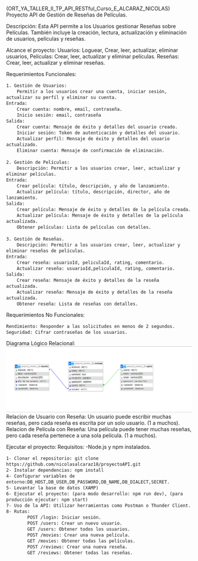 (ORT_YA_TALLER_II_TP_API_RESTful_Curso_E_ALCARAZ_NICOLAS)          
                                            Proyecto API de Gestión de Reseñas de Películas. 

Descripción:
    Esta API permite a los Usuarios gestionar Reseñas sobre Películas.
    También incluye la creación, lectura, actualización y eliminación de usuarios, películas y reseñas.

Alcance el proyecto:
    Usuarios: Loguear, Crear, leer, actualizar, eliminar usuarios,
    Películas: Crear, leer, actualizar y eliminar películas.
    Reseñas: Crear, leer, actualizar y eliminar reseñas.


Requerimientos Funcionales:

    1. Gestión de Usuarios:
        Permitir a los usuarios crear una cuenta, iniciar sesión, actualizar su perfíl y eliminar su cuenta.
    Entrada: 
        Crear cuenta: nombre, email, contraseña.
        Inicio sesión: email, contraseña
    Salida:
        Crear cuenta: Mensaje de éxito y detalles del usuario creado.
        Iniciar sesión: Token de autenticación y detalles del usuario.
        Actualizar perfil: Mensaje de éxito y detalles del usuario actualizado.
        Eliminar cuenta: Mensaje de confirmación de eliminación.

    2. Gestión de Películas:
        Descripción: Permitir a los usuarios crear, leer, actualizar y eliminar películas.
    Entrada: 
        Crear película: título, descripción, y año de lanzamiento.
        Actualizar película: título, descripción, director, año de lanzamiento.
    Salida:
        Crear película: Mensaje de éxito y detalles de la película creada.
        Actualizar película: Mensaje de éxito y detalles de la película actualizada.
        Obtener películas: Lista de películas con detalles.

    3. Gestión de Reseñas.
        Descripción: Permitir a los usuarios crear, leer, actualizar y eliminar reseñas de películas.
    Entrada:
        Crear reseña: usuarioId, peliculaId, rating, comentario.
        Actualizar reseña: usuarioId,peliculaId, rating, comentario.
    Salida:
        Crear reseña: Mensaje de éxito y detalles de la reseña actualizada.
        Actualizar reseña: Mensaje de éxito y detalles de la reseña actualizada.
        Obtener reseña: Lista de reseñas con detalles.

Requerimientos No Funcionales:

    Rendimiento: Responder a las solicitudes en menos de 2 segundos.
    Seguridad: Cifrar contraseñas de los usuarios.

Diagrama Lógico Relacional:
    ![Diagrama de la Base de Datos](./docs/Diagrama-DLR.png)
    Relacion de Usuario con Reseña: Un usuario puede escribir muchas reseñas, pero cada reseña es escrita por un solo usuario. (1 a muchos).
    Relacion de Película con Reseña: Una película puede tener muchas reseñas, pero cada reseña pertenece a una sola película. (1 a muchos).

Ejecutar el proyecto:
    Requisitos: 
    -Node.js y npm instalados.

    1- Clonar el repositorio: git clone https://github.com/nicolasalcaraz18/proyectoAPI.git
    2- Instalar dependencias: npm install
    4- Configurar variables de entorno:DB_HOST,DB_USER,DB_PASSWORD,DB_NAME,DB_DIALECT,SECRET.
    5- Levantar la base de datos (XAMP) 
    6- Ejecutar el proyecto: (para modo desarrollo: npm run dev), (para producción ejecutar: npm start)
    7- Uso de la API: Utilizar herramientas como Postman o Thunder Client. 
    8- Rutas: 
            POST /login: Iniciar sesión.
            POST /users: Crear un nuevo usuario.
            GET /users: Obtener todos los usuarios.
            POST /movies: Crear una nueva película.
            GET /movies: Obtener todas las películas.
            POST /reviews: Crear una nueva reseña.
            GET /reviews: Obtener todas las reseñas.

    







